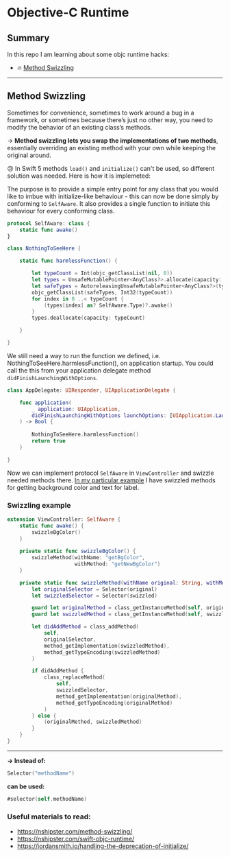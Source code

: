 # Objective-C Runtime

## Summary
In this repo I am learning about some objc runtime hacks:
- 🔥 [Method Swizzling](#method-swizzling)
  

---

## Method Swizzling

Sometimes for convenience, sometimes to work around a bug in a framework, or sometimes because there’s just no other way, you need to modify the behavior of an existing class’s methods. 

-> **Method swizzling lets you swap the implementations of two methods**, essentially overriding an existing method with your own while keeping the original around.

😢 In Swift 5 methods `load()` and `initialize()` can't be used, so different solution was needed. Here is how it is implemeted:

The purpose is to provide a simple entry point for any class that you would like to imbue with initialize-like behaviour - this can now be done simply by conforming to `SelfAware`. It also provides a single function to initiate this behaviour for every conforming class.

```swift
protocol SelfAware: class {
    static func awake()
}

class NothingToSeeHere {

    static func harmlessFunction() {

        let typeCount = Int(objc_getClassList(nil, 0))
        let types = UnsafeMutablePointer<AnyClass?>.allocate(capacity: typeCount)
        let safeTypes = AutoreleasingUnsafeMutablePointer<AnyClass?>(types)
        objc_getClassList(safeTypes, Int32(typeCount))
        for index in 0 ..< typeCount { 
            (types[index] as? SelfAware.Type)?.awake()
        }
        types.deallocate(capacity: typeCount)

    }

}
```

We still need a way to run the function we defined, i.e. NothingToSeeHere.harmlessFunction(), on application startup. You could call the this from your application delegate method `didFinishLaunchingWithOptions`.

```swift
class AppDelegate: UIResponder, UIApplicationDelegate {

	func application(
        _ application: UIApplication,
        didFinishLaunchingWithOptions launchOptions: [UIApplication.LaunchOptionsKey: Any]?
    ) -> Bool {
        
        NothingToSeeHere.harmlessFunction()
        return true
    }

}
```

Now we can implement protocol `SelfAware` in `ViewController` and swizzle needed methods there. [In my particular example](PlayingWithObjCRuntime/SwizzlingExtension.swift) I have swizzled methods for getting background color and text for label.

### Swizzling example

```swift
extension ViewController: SelfAware {
    static func awake() {
        swizzleBgColor()
    }
    
    private static func swizzleBgColor() {
        swizzleMethod(withName: "getBgColor",
                      withMethod: "getNewBgColor")
    }

    private static func swizzleMethod(withName original: String, withMethod swizzled: String) {
        let originalSelector = Selector(original)
        let swizzledSelector = Selector(swizzled)

        guard let originalMethod = class_getInstanceMethod(self, originalSelector) else { return }
        guard let swizzledMethod = class_getInstanceMethod(self, swizzledSelector) else { return }

        let didAddMethod = class_addMethod(
            self,
            originalSelector,
            method_getImplementation(swizzledMethod),
            method_getTypeEncoding(swizzledMethod)
        )

        if didAddMethod {
            class_replaceMethod(
                self,
                swizzledSelector,
                method_getImplementation(originalMethod),
                method_getTypeEncoding(originalMethod)
            )
        } else {
            (originalMethod, swizzledMethod)
        }
    }
}
```

---

**-> Instead of:** 
```swift
Selector("methodName")
``` 
**can be used:**
```swift
#selector(self.methodName)
```

### Useful materials to read:
- https://nshipster.com/method-swizzling/
- https://nshipster.com/swift-objc-runtime/
- https://jordansmith.io/handling-the-deprecation-of-initialize/